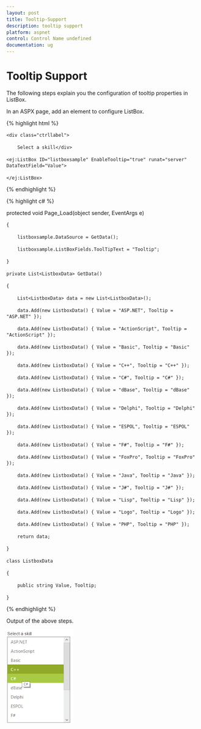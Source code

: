```yaml
---
layout: post
title: Tooltip-Support
description: tooltip support
platform: aspnet
control: Control Name undefined
documentation: ug
---
```


# Tooltip Support

The following steps explain you the configuration of tooltip properties in ListBox.

In an ASPX page, add an element to configure ListBox.


{% highlight html %}

<div id="control">

    <div class="ctrllabel">

        Select a skill</div>

    <ej:ListBox ID="listboxsample" EnableTooltip="true" runat="server" DataTextField="Value">

    </ej:ListBox>

</div>





{% endhighlight %}



{% highlight c# %}

protected void Page_Load(object sender, EventArgs e)

    {

        listboxsample.DataSource = GetData();

        listboxsample.ListBoxFields.ToolTipText = "Tooltip";

    }

    private List<ListboxData> GetData()

    {

        List<ListboxData> data = new List<ListboxData>();

        data.Add(new ListboxData() { Value = "ASP.NET", Tooltip = "ASP.NET" });

        data.Add(new ListboxData() { Value = "ActionScript", Tooltip = "ActionScript" });

        data.Add(new ListboxData() { Value = "Basic", Tooltip = "Basic" });

        data.Add(new ListboxData() { Value = "C++", Tooltip = "C++" });

        data.Add(new ListboxData() { Value = "C#", Tooltip = "C#" });

        data.Add(new ListboxData() { Value = "dBase", Tooltip = "dBase" });

        data.Add(new ListboxData() { Value = "Delphi", Tooltip = "Delphi" });

        data.Add(new ListboxData() { Value = "ESPOL", Tooltip = "ESPOL" });

        data.Add(new ListboxData() { Value = "F#", Tooltip = "F#" });

        data.Add(new ListboxData() { Value = "FoxPro", Tooltip = "FoxPro" });

        data.Add(new ListboxData() { Value = "Java", Tooltip = "Java" });

        data.Add(new ListboxData() { Value = "J#", Tooltip = "J#" });

        data.Add(new ListboxData() { Value = "Lisp", Tooltip = "Lisp" });

        data.Add(new ListboxData() { Value = "Logo", Tooltip = "Logo" });

        data.Add(new ListboxData() { Value = "PHP", Tooltip = "PHP" });

        return data;

    }

    class ListboxData

    {

        public string Value, Tooltip;

    }





{% endhighlight %}



Output of the above steps.


![](Tooltip-Support_images/Tooltip-Support_img1.png)



